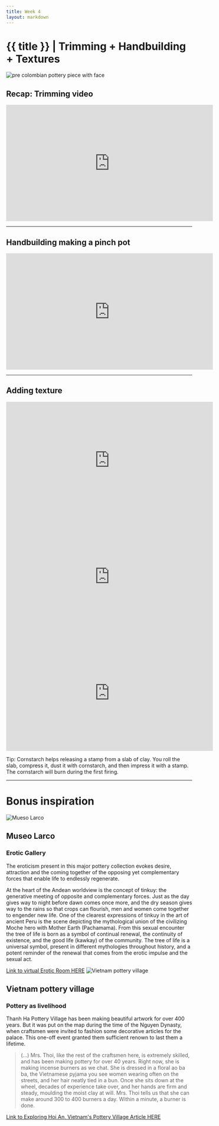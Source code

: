 ```yaml
---
title: Week 4
layout: markdown
---
```


<h1 class = "mt-20 font-light">{{ title }} | Trimming + Handbuilding + Textures </h1>



<!-- This page is authored in markdown at `src/{{ title|lower|replace(" ", "-") }}.md` -->
<!-- <iframe width="560" height="315" src="https://www.youtube.com/embed/pQ5BR3ckCMY" title="YouTube video player" frameborder="0" allow="accelerometer; autoplay; clipboard-write; encrypted-media; gyroscope; picture-in-picture" allowfullscreen></iframe> -->

<div class="grid gap-4">
  <div>
    <img src="https://assets.catawiki.nl/assets/2017/3/7/a/5/4/a54b16a2-036f-11e7-8dba-36b824229b2b.jpg"  class="w-screen"  alt="pre colombian pottery piece with face">
  </div>
</div>


  ## Recap: Trimming video

  <div class="aspect-w-16 aspect-h-9 ">
    <iframe width="560" height="315" src="https://www.youtube.com/embed/7TJSr2w8Ubs?start=183" title="YouTube video player" frameborder="0" allow="accelerometer; autoplay; clipboard-write; encrypted-media; gyroscope; picture-in-picture" allowfullscreen></iframe>
  </div> 

---


## Handbuilding making a pinch pot


<div class="aspect-w-16 aspect-h-9 ">

  <iframe 
  loading="lazy"
  width="560" height="315" src="https://www.youtube.com/embed/yJTNmOYfVoI" title="YouTube video player" frameborder="0" allow="accelerometer; autoplay; clipboard-write; encrypted-media; gyroscope; picture-in-picture" allowfullscreen></iframe>
  </div>

---
  ## Adding texture  

  
 
  <div class="grid md:grid-cols-2 gap-4">
  <div class="aspect-w-16 aspect-h-9 ">
     <iframe 
      loading="lazy"
      width="560" height="315" src="https://www.youtube.com/embed/Jk_q9xxPVts" title="YouTube video player" frameborder="0" allow="accelerometer; autoplay; clipboard-write; encrypted-media; gyroscope; picture-in-picture" allowfullscreen></iframe>

  </div>
   <div class="aspect-w-16 aspect-h-9 ">
     <iframe 
     loading="lazy"
     width="560" height="315" src="https://www.youtube.com/embed/bXxhRyOv7Kk?start=62" title="YouTube video player" frameborder="0" allow="accelerometer; autoplay; clipboard-write; encrypted-media; gyroscope; picture-in-picture" allowfullscreen></iframe></iframe>
  </div>
     <div class="aspect-w-16 aspect-h-9 ">
    <iframe 
    loading="lazy"
    width="560" height="315" src="https://www.youtube.com/embed/tdJQU-vWOpQ?start=62" title="YouTube video player" frameborder="0" allow="accelerometer; autoplay; clipboard-write; encrypted-media; gyroscope; picture-in-picture" allowfullscreen></iframe>
    </div>

  Tip: Cornstarch helps releasing a stamp from a slab of clay. You roll the slab, compress it, dust it with cornstarch, and then impress it with a stamp. The cornstarch will burn during the first firing. 

  </div>
  
  ---
  # Bonus inspiration

   <img loading="lazy" src="https://www.museolarco.org/wp-content/uploads/2017/05/UnionSexualBIG.jpg"  class="w-screen"  alt="Mueso Larco">

  ## Museo Larco
  ### Erotic Gallery
The eroticism present in this major pottery collection evokes desire, attraction and the coming together of the opposing yet complementary forces that enable life to endlessly regenerate.

At the heart of the Andean worldview is the concept of tinkuy: the generative meeting of opposite and complementary forces. Just as the day gives way to night before dawn comes once more, and the dry season gives way to the rains so that crops can flourish, men and women come together to engender new life.
One of the clearest expressions of tinkuy in the art of ancient Peru is the scene depicting the mythological union of the civilizing Moche hero with Mother Earth (Pachamama). From this sexual encounter the tree of life is born as a symbol of continual renewal, the continuity of existence, and the good life (kawkay) of the community. The tree of life is a universal symbol, present in different mythologies throughout history, and a potent reminder of the renewal that comes from the erotic impulse and the sexual act.


<a href="https://www.museolarco.org/en/exhibition/erotic-room/" class="hover:bg-orange-300 hover:underline cursor-pointer" target="_blank">
Link to virtual Erotic Room HERE</a>


<img loading="lazy" src="https://img.theculturetrip.com/1440x/smart/wp-content/uploads/2017/10/sctp0050-pham-vietnam-hoian-potteryvillage-4170.jpg"  class="w-screen"  alt="Vietnam pottery village">

## Vietnam pottery village

###  Pottery as livelihood

Thanh Ha Pottery Village has been making beautiful artwork for over 400 years. But it was put on the map during the time of the Nguyen Dynasty, when craftsmen were invited to fashion some decorative articles for the palace. This one-off event granted them sufficient renown to last them a lifetime.

> (...) Mrs. Thoi, like the rest of the craftsmen here, is extremely skilled, and has been making pottery for over 40 years. Right now, she is making incense burners as we chat. She is dressed in a floral ao ba ba, the Vietnamese pyjama you see women wearing often on the streets, and her hair neatly tied in a bun. Once she sits down at the wheel, decades of experience take over, and her hands are firm and steady, moulding the moist clay at will. Mrs. Thoi tells us that she can make around 300 to 400 burners a day. Within a minute, a burner is done.


<a href="https://theculturetrip.com/asia/vietnam/articles/exploring-hoi-an-vietnams-pottery-village/" class="hover:bg-orange-300 hover:underline cursor-pointer" target="_blank">
Link to Exploring Hoi An, Vietnam's Pottery Village Article HERE</a>


